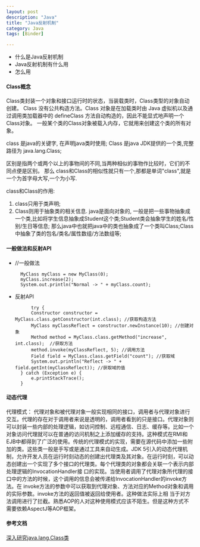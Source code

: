 ```yaml
---
layout: post
description: "Java"
title: "Java反射机制"
category: Java
tags: [Binder]

---
```



* 什么是Java反射机制
* Java反射机制有什么用
* 怎么用

#### Class概念

Class类封装一个对象和接口运行时的状态，当装载类时，Class类型的对象自动创建。      Class 没有公共构造方法。Class 对象是在加载类时由 Java 虚拟机以及通过调用类加载器中的 defineClass 方法自动构造的，因此不能显式地声明一个Class对象。 一般某个类的Class对象被载入内存，它就用来创建这个类的所有对象。

class 是java的关键字, 在声明java类时使用;
Class 是java JDK提供的一个类,完整路径为 java.lang.Class;

区别是指两个或两个以上的事物间的不同,当两种相似的事物作比较时，它们的不同点便是区别。
那么 class和Class的相似性就只有一个,那都是单词"class",就是一个为首字母大写,一个为小写.

class和Class的作用:
1. class只用于类声明;
2. Class则用于抽象类的相关信息. java是面向对象的, 一般是把一些事物抽象成一个类,比如将学生信息抽象成Student这个类;Student类会抽象学生的姓名/性别/生日等信息;
那么java中也就把java中的类也抽象成了一个类叫Class;Class中抽象了类的包名/类名/属性数组/方法数组等;

#### 一般做法和反射API

* //一般做法

		MyClass myClass = new MyClass(0);  
		myClass.increase(2);
		System.out.println("Normal -> " + myClass.count);
	
* 反射API

			try {
		    Constructor constructor = MyClass.class.getConstructor(int.class); //获取构造方法
		    MyClass myClassReflect = constructor.newInstance(10); //创建对象
		    Method method = MyClass.class.getMethod("increase", int.class);  //获取方法
		    method.invoke(myClassReflect, 5); //调用方法
		    Field field = MyClass.class.getField("count"); //获取域
		    System.out.println("Reflect -> " + field.getInt(myClassReflect)); //获取域的值
		} catch (Exception e) { 
		    e.printStackTrace();
		} 
		
		
#### 动态代理

代理模式： 代理对象和被代理对象一般实现相同的接口，调用者与代理对象进行交互。代理的存在对于调用者来说是透明的，调用者看到的只是接口。代理对象则可以封装一些内部的处理逻辑，如访问控制、远程通信、日志、缓存等。比如一个对象访问代理就可以在普通的访问机制之上添加缓存的支持。这种模式在RMI和EJB中都得到了广泛的使用。传统的代理模式的实现，需要在源代码中添加一些附加的类。这些类一般是手写或是通过工具来自动生成。JDK 5引入的动态代理机制，允许开发人员在运行时刻动态的创建出代理类及其对象。在运行时刻，可以动态创建出一个实现了多个接口的代理类。每个代理类的对象都会关联一个表示内部处理逻辑的InvocationHandler接 口的实现。当使用者调用了代理对象所代理的接口中的方法的时候，这个调用的信息会被传递给InvocationHandler的invoke方法。在 invoke方法的参数中可以获取到代理对象、方法对应的Method对象和调用的实际参数。invoke方法的返回值被返回给使用者。这种做法实际上相 当于对方法调用进行了拦截。熟悉AOP的人对这种使用模式应该不陌生。但是这种方式不需要依赖AspectJ等AOP框架。

#### 参考文档

[深入研究java.lang.Class类](http://lavasoft.blog.51cto.com/62575/15433/)